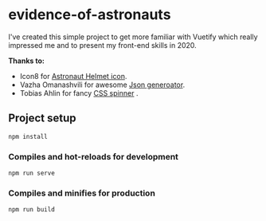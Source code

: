 # evidence-of-astronauts
I've created this simple project to get more familiar with Vuetify which really impressed me and to present my front-end skills in 2020.

**Thanks to:**
- Icon8 for [Astronaut Helmet icon](https://icons8.com/icon/88825/astronaut-helmet).
- Vazha Omanashvili for awesome [Json generoator](https://next.json-generator.com/).
- Tobias Ahlin for fancy [CSS spinner](https://tobiasahlin.com/spinkit/) .

## Project setup
```
npm install
```

### Compiles and hot-reloads for development
```
npm run serve
```

### Compiles and minifies for production
```
npm run build
```
